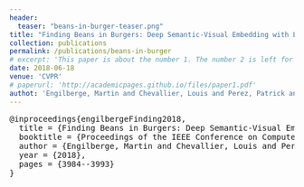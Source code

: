 ```yaml
---
header:
  teaser: "beans-in-burger-teaser.png"
title: "Finding Beans in Burgers: Deep Semantic-Visual Embedding with Localization"
collection: publications
permalink: /publications/beans-in-burger
# excerpt: 'This paper is about the number 1. The number 2 is left for future work.'
date: 2018-06-18
venue: 'CVPR'
# paperurl: 'http://academicpages.github.io/files/paper1.pdf'
authot: 'Engilberge, Martin and Chevallier, Louis and Perez, Patrick and Cord, Matthieu'
---
```



<pre>
@inproceedings{engilbergeFinding2018,
  title = {Finding Beans in Burgers: Deep Semantic-Visual Embedding with Localization},
  booktitle = {Proceedings of the IEEE Conference on Computer Vision and Pattern Recognition},
  author = {Engilberge, Martin and Chevallier, Louis and Perez, Patrick and Cord, Matthieu},
  year = {2018},
  pages = {3984--3993}
}
</pre>